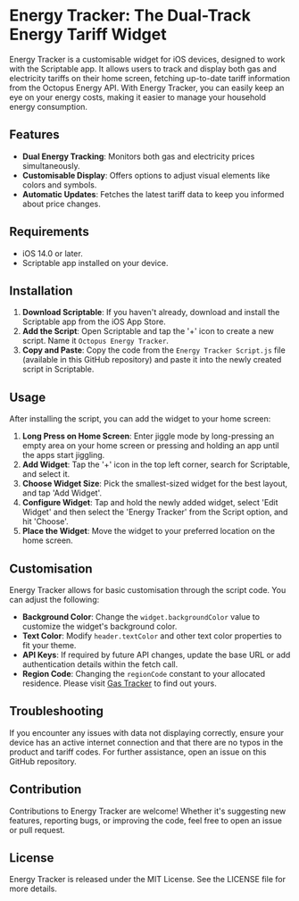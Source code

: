 # Energy Tracker: The Dual-Track Energy Tariff Widget

Energy Tracker is a customisable widget for iOS devices, designed to work with the Scriptable app. It allows users to track and display both gas and electricity tariffs on their home screen, fetching up-to-date tariff information from the Octopus Energy API. With Energy Tracker, you can easily keep an eye on your energy costs, making it easier to manage your household energy consumption.

## Features

- **Dual Energy Tracking**: Monitors both gas and electricity prices simultaneously.
- **Customisable Display**: Offers options to adjust visual elements like colors and symbols.
- **Automatic Updates**: Fetches the latest tariff data to keep you informed about price changes.

## Requirements

- iOS 14.0 or later.
- Scriptable app installed on your device.

## Installation

1. **Download Scriptable**: If you haven't already, download and install the Scriptable app from the iOS App Store.
2. **Add the Script**: Open Scriptable and tap the '+' icon to create a new script. Name it `Octopus Energy Tracker`.
3. **Copy and Paste**: Copy the code from the `Energy Tracker Script.js` file (available in this GitHub repository) and paste it into the newly created script in Scriptable.

## Usage

After installing the script, you can add the widget to your home screen:

1. **Long Press on Home Screen**: Enter jiggle mode by long-pressing an empty area on your home screen or pressing and holding an app until the apps start jiggling.
2. **Add Widget**: Tap the '+' icon in the top left corner, search for Scriptable, and select it.
3. **Choose Widget Size**: Pick the smallest-sized widget for the best layout, and tap 'Add Widget'.
4. **Configure Widget**: Tap and hold the newly added widget, select 'Edit Widget' and then select the 'Energy Tracker' from the Script option, and hit 'Choose'.
5. **Place the Widget**: Move the widget to your preferred location on the home screen.

## Customisation

Energy Tracker allows for basic customisation through the script code. You can adjust the following:

- **Background Color**: Change the `widget.backgroundColor` value to customize the widget's background color.
- **Text Color**: Modify `header.textColor` and other text color properties to fit your theme.
- **API Keys**: If required by future API changes, update the base URL or add authentication details within the fetch call.
- **Region Code**: Changing the `regionCode` constant to your allocated residence. Please visit [Gas Tracker](https://shorturl.at/lLN89) to find out yours.

## Troubleshooting

If you encounter any issues with data not displaying correctly, ensure your device has an active internet connection and that there are no typos in the product and tariff codes. For further assistance, open an issue on this GitHub repository.

## Contribution

Contributions to Energy Tracker are welcome! Whether it's suggesting new features, reporting bugs, or improving the code, feel free to open an issue or pull request.

## License

Energy Tracker is released under the MIT License. See the LICENSE file for more details.
